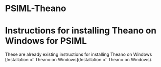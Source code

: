 # PSIML-Theano
# Instructions for installing Theano on Windows for PSIML

These are already existing instructions for installing Theano on Windows [Installation of Theano on Windows](Installation of Theano on Windows).
